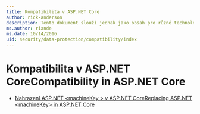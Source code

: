 ```yaml
---
title: Kompatibilita v ASP.NET Core
author: rick-anderson
description: Tento dokument slouží jednak jako obsah pro různé technologie ASP.NET Core data protection témata týkající se kompatibility.
ms.author: riande
ms.date: 10/14/2016
uid: security/data-protection/compatibility/index
---
```

# <a name="compatibility-in-aspnet-core"></a><span data-ttu-id="e6cca-103">Kompatibilita v ASP.NET Core</span><span class="sxs-lookup"><span data-stu-id="e6cca-103">Compatibility in ASP.NET Core</span></span>

* [<span data-ttu-id="e6cca-104">Nahrazení ASP.NET \<machineKey > v ASP.NET Core</span><span class="sxs-lookup"><span data-stu-id="e6cca-104">Replacing ASP.NET \<machineKey> in ASP.NET Core</span></span>](xref:security/data-protection/compatibility/replacing-machinekey)
